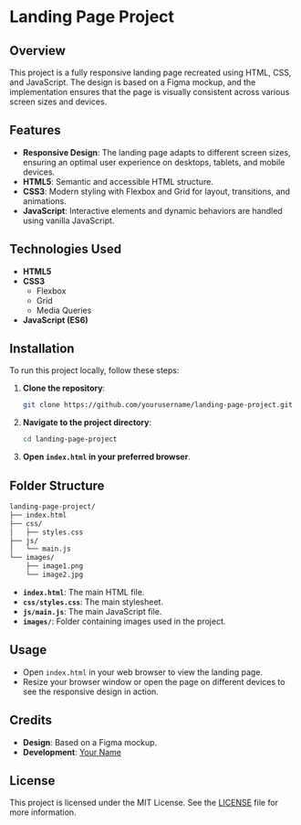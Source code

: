 # Landing Page Project

## Overview

This project is a fully responsive landing page recreated using HTML, CSS, and JavaScript. The design is based on a Figma mockup, and the implementation ensures that the page is visually consistent across various screen sizes and devices.

## Features

- **Responsive Design**: The landing page adapts to different screen sizes, ensuring an optimal user experience on desktops, tablets, and mobile devices.
- **HTML5**: Semantic and accessible HTML structure.
- **CSS3**: Modern styling with Flexbox and Grid for layout, transitions, and animations.
- **JavaScript**: Interactive elements and dynamic behaviors are handled using vanilla JavaScript.

## Technologies Used

- **HTML5**
- **CSS3**
  - Flexbox
  - Grid
  - Media Queries
- **JavaScript (ES6)**

## Installation

To run this project locally, follow these steps:

1. **Clone the repository**:
    ```bash
    git clone https://github.com/yourusername/landing-page-project.git
    ```
2. **Navigate to the project directory**:
    ```bash
    cd landing-page-project
    ```
3. **Open `index.html` in your preferred browser**.

## Folder Structure

```bash
landing-page-project/
├── index.html
├── css/
│   ├── styles.css
├── js/
│   └── main.js
└── images/
    ├── image1.png
    └── image2.jpg
```
- **`index.html`**: The main HTML file.
- **`css/styles.css`**: The main stylesheet.
- **`js/main.js`**: The main JavaScript file.
- **`images/`**: Folder containing images used in the project.

## Usage

- Open `index.html` in your web browser to view the landing page.
- Resize your browser window or open the page on different devices to see the responsive design in action.

## Credits

- **Design**: Based on a Figma mockup.
- **Development**: [Your Name](https://github.com/yourusername)

## License

This project is licensed under the MIT License. See the [LICENSE](LICENSE) file for more information.
